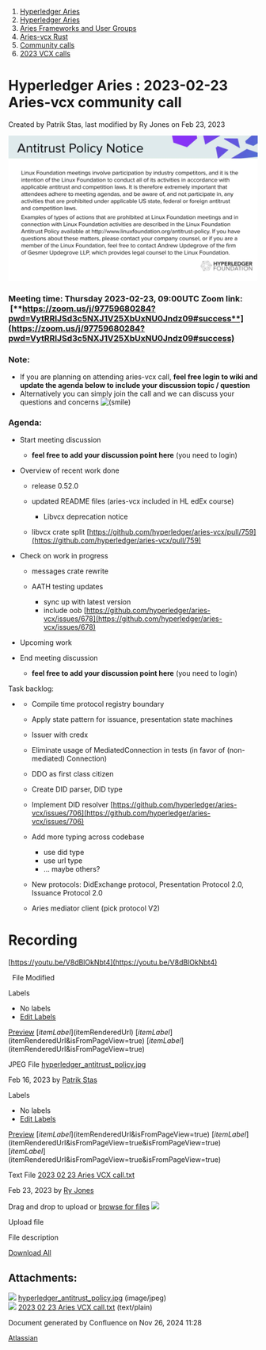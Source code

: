 1. [Hyperledger Aries](index.html)
2. [Hyperledger Aries](Hyperledger-Aries_18481154.html)
3. [Aries Frameworks and User Groups](Aries-Frameworks-and-User-Groups_18481290.html)
4. [Aries-vcx Rust](Aries-vcx-Rust_18499431.html)
5. [Community calls](Community-calls_18499459.html)
6. [2023 VCX calls](2023-VCX-calls_18517247.html)

# Hyperledger Aries : 2023-02-23 Aries-vcx community call

Created by Patrik Stas, last modified by Ry Jones on Feb 23, 2023

![](attachments/18502313/18517587.jpg?height=250)

### Meeting time: **Thursday 2023-02-23, 09:00UTC** Zoom link:  [**https://zoom.us/j/97759680284?pwd=VytRRlJSd3c5NXJ1V25XbUxNU0Jndz09#success**](https://zoom.us/j/97759680284?pwd=VytRRlJSd3c5NXJ1V25XbUxNU0Jndz09#success)

### **Note:**

- If you are planning on attending aries-vcx call, **feel free login to wiki and update the agenda below to include your discussion topic / question**
- Alternatively you can simply join the call and we can discuss your questions and concerns ![(smile)](images/icons/emoticons/smile.png)

### **Agenda:**

- Start meeting discussion 
  
  - **feel free to add your discussion point here** (you need to login)

<!--THE END-->

- Overview of recent work done
  
  - release 0.52.0
  - updated README files (aries-vcx included in HL edEx course)
    
    - Libvcx deprecation notice
  - libvcx crate split [https://github.com/hyperledger/aries-vcx/pull/759](https://github.com/hyperledger/aries-vcx/pull/759)
- Check on work in progress
  
  - messages crate rewrite
  - AATH testing updates
    
    - sync up with latest version
    - include oob [https://github.com/hyperledger/aries-vcx/issues/678](https://github.com/hyperledger/aries-vcx/issues/678)
- Upcoming work

<!--THE END-->

- End meeting discussion
  
  - **feel free to add your discussion point here** (you need to login)

Task backlog: 

- - Compile time protocol registry boundary
  - Apply state pattern for issuance, presentation state machines
  - Issuer with credx
  - Eliminate usage of MediatedConnection in tests (in favor of (non-mediated) Connection)
  - DDO as first class citizen
  - Create DID parser, DID type
  - Implement DID resolver [https://github.com/hyperledger/aries-vcx/issues/706](https://github.com/hyperledger/aries-vcx/issues/706)
  - Add more typing across codebase
    
    - use did type
    - use url type
    - ... maybe others?
  - New protocols: DidExchange protocol, Presentation Protocol 2.0, Issuance Protocol 2.0
  - Aries mediator client (pick protocol V2)

# Recording

[https://youtu.be/V8dBlOkNbt4](https://youtu.be/V8dBlOkNbt4)

  File Modified

Labels

- No labels
- [Edit Labels](# "Edit Labels")

[Preview]() [$itemLabel]($itemRenderedUrl) [$itemLabel]($itemRenderedUrl&isFromPageView=true) [$itemLabel]($itemRenderedUrl&isFromPageView=true)

JPEG File [hyperledger\_antitrust\_policy.jpg](attachments/18502313/18517587.jpg "Download")

Feb 16, 2023 by [Patrik Stas](/wiki/people/557058:fb121afb-e6f9-4acf-beb7-91d5f2d988b7)

Labels

- No labels
- [Edit Labels](# "Edit Labels")

[Preview]() [$itemLabel]($itemRenderedUrl&isFromPageView=true) [$itemLabel]($itemRenderedUrl&isFromPageView=true&isFromPageView=true) [$itemLabel]($itemRenderedUrl&isFromPageView=true&isFromPageView=true)

Text File [2023 02 23 Aries VCX call.txt](attachments/18502313/18517672.txt "Download")

Feb 23, 2023 by [Ry Jones](/wiki/people/557058:078cecfc-fb17-4d9a-8759-b5b74efa6850)

Drag and drop to upload or [browse for files]() ![](images/icons/wait.gif)

Upload file

File description

[Download All](/wiki/download/all_attachments?pageId=18502313 "Download all the latest versions of attachments on this page as single zip file.")

## Attachments:

![](images/icons/bullet_blue.gif) [hyperledger\_antitrust\_policy.jpg](attachments/18502313/18517587.jpg) (image/jpeg)  
![](images/icons/bullet_blue.gif) [2023 02 23 Aries VCX call.txt](attachments/18502313/18517672.txt) (text/plain)

Document generated by Confluence on Nov 26, 2024 11:28

[Atlassian](http://www.atlassian.com/)
